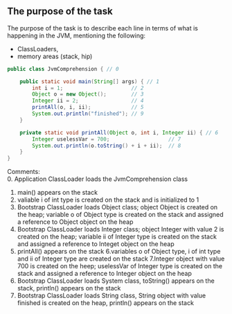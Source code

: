 ## The purpose of the task

The purpose of the task is to describe each line in terms of what is happening in the JVM, mentioning the following:
- ClassLoaders,
- memory areas (stack, hip)

```java
public class JvmComprehension { // 0

    public static void main(String[] args) { // 1
        int i = 1;                      // 2
        Object o = new Object();        // 3
        Integer ii = 2;                 // 4
        printAll(o, i, ii);             // 5
        System.out.println("finished"); // 9
    }

    private static void printAll(Object o, int i, Integer ii) { // 6
        Integer uselessVar = 700;                   // 7
        System.out.println(o.toString() + i + ii);  // 8
    }
}
```

Comments:  
0. Application ClassLoader loads the JvmComprehension class
1. main() appears on the stack
2. valiable i of int type is created on the stack and is initialized to 1
3. Bootstrap ClassLoader loads Object class; object Object is created on the heap; variable o of Object type is created on the stack
and assigned a reference to Object object on the heap
4. Bootstrap ClassLoader loads Integer class; object Integer with value 2 is created on the heap; variable ii of Integer type is created on the stack and assigned a reference to Integet object on the heap
5. printAll() appears on the stack
6.variables o of Object type, i of int type and ii of Integer type are created on the stack
7.Integer object with value 700 is created on the heep; uselessVar of Integer type is created on the stack and assigned a reference to Integer object on the heap
8. Bootstrap ClassLoader loads System class, toString() appears on the stack, println() appears on the stack
9. Bootstrap ClassLoader loads String class, String object with value finished is created on the heap, println() appears on the stack
